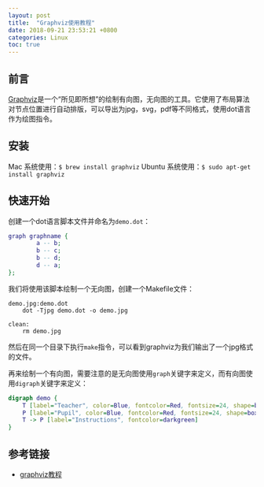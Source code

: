 ```yaml
---
layout: post
title:  "Graphviz使用教程"
date: 2018-09-21 23:53:21 +0800
categories: Linux
toc: true
---
```


## 前言

[Graphviz](http://graphviz.org/about/)是一个“所见即所想”的绘制有向图，无向图的工具。它使用了布局算法对节点位置进行自动排版，可以导出为jpg，svg，pdf等不同格式，使用dot语言作为绘图指令。

## 安装

Mac 系统使用：``$ brew install graphviz``
Ubuntu 系统使用：``$ sudo apt-get install graphviz``

## 快速开始

创建一个dot语言脚本文件并命名为`demo.dot`：

```dot
graph graphname {
        a -- b;
        b -- c;
        b -- d;
        d -- a;
};
```

我们将使用该脚本绘制一个无向图，创建一个Makefile文件：

```
demo.jpg:demo.dot
	dot -Tjpg demo.dot -o demo.jpg

clean:
	rm demo.jpg
```

然后在同一个目录下执行``make``指令，可以看到graphviz为我们输出了一个jpg格式的文件。

再来绘制一个有向图，需要注意的是无向图使用``graph``关键字来定义，而有向图使用``digraph``关键字来定义：

```dot
digraph demo {
    T [label="Teacher", color=Blue, fontcolor=Red, fontsize=24, shape=box]
    P [label="Pupil", color=Blue, fontcolor=Red, fontsize=24, shape=box]
    T -> P [label="Instructions", fontcolor=darkgreen]
}
```

## 参考链接
* [graphviz教程](https://blog.csdn.net/mcgrady_tracy/article/details/47132485)
